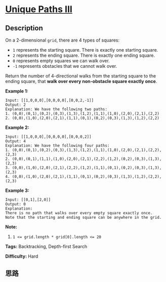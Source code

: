 # [Unique Paths III][title]

## Description

On a 2-dimensional `grid`, there are 4 types of squares:

  * `1` represents the starting square.  There is exactly one starting square.
  * `2` represents the ending square.  There is exactly one ending square.
  * `0` represents empty squares we can walk over.
  * `-1` represents obstacles that we cannot walk over.

Return the number of 4-directional walks from the starting square to the
ending square, that **walk over every non-obstacle square  exactly once**.



**Example 1:**
            Input: [[1,0,0,0],[0,0,0,0],[0,0,2,-1]]    Output: 2    Explanation: We have the following two paths:     1. (0,0),(0,1),(0,2),(0,3),(1,3),(1,2),(1,1),(1,0),(2,0),(2,1),(2,2)    2. (0,0),(1,0),(2,0),(2,1),(1,1),(0,1),(0,2),(0,3),(1,3),(1,2),(2,2)

**Example 2:**
            Input: [[1,0,0,0],[0,0,0,0],[0,0,0,2]]    Output: 4    Explanation: We have the following four paths:     1. (0,0),(0,1),(0,2),(0,3),(1,3),(1,2),(1,1),(1,0),(2,0),(2,1),(2,2),(2,3)    2. (0,0),(0,1),(1,1),(1,0),(2,0),(2,1),(2,2),(1,2),(0,2),(0,3),(1,3),(2,3)    3. (0,0),(1,0),(2,0),(2,1),(2,2),(1,2),(1,1),(0,1),(0,2),(0,3),(1,3),(2,3)    4. (0,0),(1,0),(2,0),(2,1),(1,1),(0,1),(0,2),(0,3),(1,3),(1,2),(2,2),(2,3)

**Example 3:**
            Input: [[0,1],[2,0]]    Output: 0    Explanation:    There is no path that walks over every empty square exactly once.    Note that the starting and ending square can be anywhere in the grid.    



**Note:**

  1. `1 <= grid.length * grid[0].length <= 20`


**Tags:** Backtracking, Depth-first Search

**Difficulty:** Hard

## 思路

[title]: https://leetcode.com/problems/unique-paths-iii
